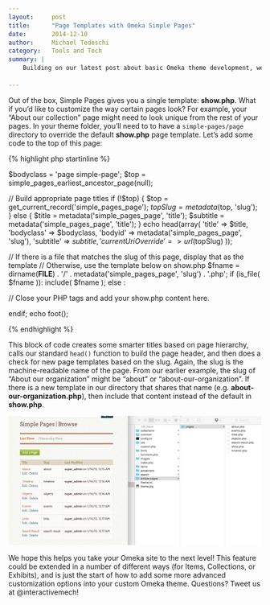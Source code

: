 ```yaml
---
layout:     post
title:      "Page Templates with Omeka Simple Pages"
date:       2014-12-10
author:     Michael Tedeschi
category:   Tools and Tech
summary: |
    Building on our latest post about basic Omeka theme development, we wanted to share some code to help you extend the [Simple Pages plugin](https://omeka.org/add-ons/plugins/simple-pages/). There have been a number of requests for “page templates” to help you style or configure how different pages should look—something we’ve built into all of our projects. Here is our technique to let you override the default template.

---
```


Out of the box, Simple Pages gives you a single template: **show.php**. What if you’d like to customize the way certain pages look? For example, your “About our collection” page might need to look unique from the rest of your pages. In your theme folder, you’ll need to to have a `simple-pages/page` directory to override the default **show.php** page template. Let’s add some code to the top of this page:

{% highlight php startinline %}

$bodyclass = 'page simple-page';
$top = simple_pages_earliest_ancestor_page(null);

// Build appropriate page titles
if (!$top) {
    $top = get_current_record('simple_pages_page');
    $topSlug = metadata($top, 'slug');
} else {
	$title = metadata('simple_pages_page', 'title');
	$subtitle = metadata('simple_pages_page', 'title');
}
echo head(array( 'title' => $title, 
	'bodyclass' => $bodyclass, 
	'bodyid' => metadata('simple_pages_page', 'slug'),
	'subtitle' => $subtitle,
	'currentUriOverride' => url($topSlug)
));

// If there is a file that matches the slug of this page, display that as the template
// Otherwise, use the template below on show.php
$fname = dirname(__FILE__) . '/' . metadata('simple_pages_page', 'slug') . '.php';
if (is_file( $fname )):
    include( $fname );
else :

// Close your PHP tags and add your show.php content here.

endif;
echo foot();

{% endhighlight %}

This block of code creates some smarter titles based on page hierarchy, calls our standard `head()` function to build the page header, and then does a check for new page templates based on the slug. Again, the slug is the machine-readable name of the page. From our earlier example, the slug of “About our organization” might be “about” or “about-our-organization”. If there is a new template in our directory that shares that name (e.g. **about-our-organization.php**), then include that content instead of the default in **show.php**.

![How to properly set up your Omeka Simple Page files. Image contributed by Hafiz Hanif, University of Warwick](/images/uploads/page-templates-omeka.png)
 
We hope this helps you take your Omeka site to the next level! This feature could be extended in a number of different ways (for Items, Collections, or Exhibits), and is just the start of how to add some more advanced customization options into your custom Omeka theme. Questions? Tweet us at @interactivemech!